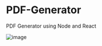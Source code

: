 # PDF-Generator
PDF Generator using Node and React

![image](https://user-images.githubusercontent.com/59435698/144738161-b164d7f9-c0a6-463a-93fb-862073e09bb6.png)
